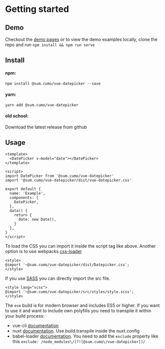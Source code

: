 # Getting started

## Demo

Checkout the [demo pages](../demo) or to view the demo examples locally, clone the repo and run `npm install && npm run serve`

## Install

#### npm:

`npm install @sum.cumo/vue-datepicker --save`

#### yarn:

`yarn add @sum.cumo/vue-datepicker`

#### old school:

Download the latest release from github

## Usage

```vue
<template>
  <DatePicker v-model="date"></DatePicker>
</template>

<script>
import DatePicker from '@sum.cumo/vue-datepicker'
import '@sum.cumo/vue-datepicker/dist/vue-datepicker.css'

export default {
  name: 'Example',
  components: {
    DatePicker,
  },
  data() {
    return {
      date: new Date(),
    }
  },
}
</script>
```

To load the CSS you can import it inside the script tag like above.
Another option is to use webpacks [css-loader](https://webpack.js.org/loaders/css-loader/)

```vue
<style>
@import '~@sum.cumo/vue-datepicker/dist/Datepicker.css';
</style>
```

If you use [SASS](https://sass-lang.com/) you can directly import the src file.

```vue
<style lang="scss">
@import '~@sum.cumo/vue-datepicker/src/styles/style.scss';
</style>
```

The `esm` build is for modern browser and includes ES5 or higher.
If you want to use it and want to include own polyfills you need to transpile it within your build process:

- vue-cli [documentation](https://cli.vuejs.org/config/#transpiledependencies)
- nuxt [documentation](https://cli.vuejs.org/config/#transpiledependencies). Use build.transpile inside the nuxt.config
- babel-loader [documentation](https://babeljs.io/docs/en/options#exclude). You need to add the `exclude` property like this `exclude: /node_modules\/(?![@sum.cumo\/vue-datepicker])/`
